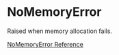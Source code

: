 # NoMemoryError

Raised when memory allocation fails.

[NoMemoryError Reference](https://ruby-doc.org/core-2.7.0/NoMemoryError.html)